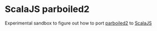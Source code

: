 ScalaJS parboiled2
==================

Experimental sandbox to figure out how to port [parboiled2](parboiled2.org) to [ScalaJS](http://www.scala-js.org/)
